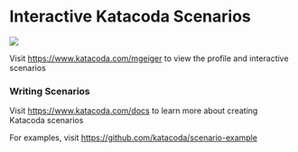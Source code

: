 # Interactive Katacoda Scenarios

[![](http://shields.katacoda.com/katacoda/mgeiger/count.svg)](https://www.katacoda.com/mgeiger "Get your profile on Katacoda.com")

Visit https://www.katacoda.com/mgeiger to view the profile and interactive scenarios

### Writing Scenarios
Visit https://www.katacoda.com/docs to learn more about creating Katacoda scenarios

For examples, visit https://github.com/katacoda/scenario-example
